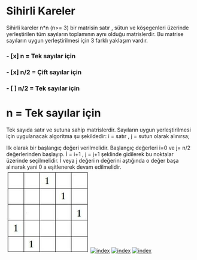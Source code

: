 # Sihirli Kareler
Sihirli kareler n*n (n>= 3) bir matrisin satır , sütun ve köşegenleri üzerinde yerleştirilen tüm sayıların toplamının aynı olduğu matrislerdir. Bu matrise sayıların uygun yerleştirilmesi için 3 farklı yaklaşım vardır.
### - [x] n = Tek sayılar için
### - [x] n/2 = Çift sayılar için
### - [ ] n/2 = Tek sayılar için

# n = Tek sayılar için 
Tek sayıda satır ve sutuna sahip matrislerdir. Sayıların uygun yerleştirilmesi için uygulanacak algoritma şu şekildedir:
i = satır , j = sutun olarak alınırsa;

Ilk olarak bir başlangıç değeri verilmelidir.
Başlangıç değerleri i=0 ve j= n/2 değerlerinden başlayıp. İ = i+1 , j = j+1 şeklinde gidilerek bu 
noktalar üzerinde seçilmelidir. İ veya j değeri n değerini aştığında o değer başa alınarak yani 0 a
eşitlenerek devam edilmelidir.
![1](/Images/1.png)
[![index](2.png)](Images/2.png)
[![index](3.png)](Images/3.png)	[![index](4.png)](Images/4.png)
